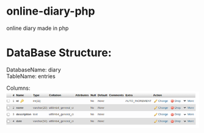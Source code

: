 # online-diary-php
online diary made in php


# DataBase Structure:
DatabaseName: diary  
TableName: entries  

Columns:  
![Table](./assets/table.png)
